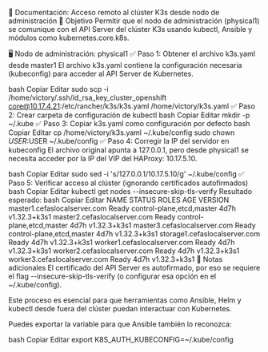 📘 Documentación: Acceso remoto al clúster K3s desde nodo de administración
🎯 Objetivo
Permitir que el nodo de administración (physical1) se comunique con el API Server del clúster K3s usando kubectl, Ansible y módulos como kubernetes.core.k8s.

🖥️ Nodo de administración: physical1
✅ Paso 1: Obtener el archivo k3s.yaml desde master1
El archivo k3s.yaml contiene la configuración necesaria (kubeconfig) para acceder al API Server de Kubernetes.

bash
Copiar
Editar
sudo scp -i /home/victory/.ssh/id_rsa_key_cluster_openshift core@10.17.4.21:/etc/rancher/k3s/k3s.yaml /home/victory/k3s.yaml
✅ Paso 2: Crear carpeta de configuración de kubectl
bash
Copiar
Editar
mkdir -p ~/.kube
✅ Paso 3: Copiar k3s.yaml como configuración por defecto
bash
Copiar
Editar
cp /home/victory/k3s.yaml ~/.kube/config
sudo chown $USER:$USER ~/.kube/config
✅ Paso 4: Corregir la IP del servidor en kubeconfig
El archivo original apunta a 127.0.0.1, pero desde physical1 se necesita acceder por la IP del VIP del HAProxy: 10.17.5.10.

bash
Copiar
Editar
sudo sed -i 's/127.0.0.1/10.17.5.10/g' ~/.kube/config
✅ Paso 5: Verificar acceso al clúster (ignorando certificados autofirmados)
bash
Copiar
Editar
kubectl get nodes --insecure-skip-tls-verify
Resultado esperado:
bash
Copiar
Editar
NAME                            STATUS   ROLES                       AGE    VERSION
master1.cefaslocalserver.com    Ready    control-plane,etcd,master   4d7h   v1.32.3+k3s1
master2.cefaslocalserver.com    Ready    control-plane,etcd,master   4d7h   v1.32.3+k3s1
master3.cefaslocalserver.com    Ready    control-plane,etcd,master   4d7h   v1.32.3+k3s1
storage1.cefaslocalserver.com   Ready    <none>                      4d7h   v1.32.3+k3s1
worker1.cefaslocalserver.com    Ready    <none>                      4d7h   v1.32.3+k3s1
worker2.cefaslocalserver.com    Ready    <none>                      4d7h   v1.32.3+k3s1
worker3.cefaslocalserver.com    Ready    <none>                      4d7h   v1.32.3+k3s1
📌 Notas adicionales
El certificado del API Server es autofirmado, por eso se requiere el flag --insecure-skip-tls-verify (o configurar esa opción en el ~/.kube/config).

Este proceso es esencial para que herramientas como Ansible, Helm y kubectl desde fuera del clúster puedan interactuar con Kubernetes.

Puedes exportar la variable para que Ansible también lo reconozca:

bash
Copiar
Editar
export K8S_AUTH_KUBECONFIG=~/.kube/config